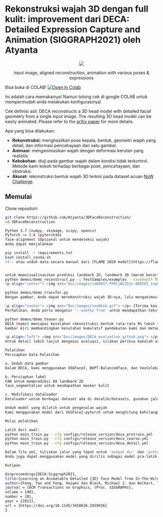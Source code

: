 # Rekonstruksi wajah 3D dengan full kulit: improvement dari DECA: Detailed Expression Capture and Animation (SIGGRAPH2021) oleh Atyanta

<p align="center"> 
<img src="TestSamples/teaser/results/teaser.gif">
</p>
<p align="center">input image, aligned reconstruction, animation with various poses & expressions<p align="center">

Bisa buka di COLAB!
[![Open In Colab](https://colab.research.google.com/assets/colab-badge.svg)](https://colab.research.google.com/drive/1OZC26ygYIXIPubZQf6E0eKz8rRmykjC6?usp=sharing)

Ini adalah cara memakainya! Namun tolong cek di google COLAB untuk mempermudah anda melakukan konfigurasinya! 

Cek definisi asli:
DECA reconstructs a 3D head model with detailed facial geometry from a single input image. The resulting 3D head model can be easily animated. Please refer to the [arXiv paper](https://arxiv.org/abs/2012.04012) for more details.

Apa yang bisa dilakukan:
* **Rekonstruksi:** menghasilkan pose kepala, bentuk, geometri wajah yang detail, dan informasi pencahayaan dari satu gambar.
* **Animasi:** menganimasikan wajah dengan deformasi kerutan yang realistis.
* **Kekokohan:** diuji pada gambar wajah dalam kondisi tidak terkontrol. Metode kami kokoh terhadap berbagai pose, pencahayaan, dan obstruksi.
* **Akurat:** rekonstruksi bentuk wajah 3D terkini pada dataset acuan [NoW Challenge](https://ringnet.is.tue.mpg.de/challenge).

## Memulai
Clone repositori:
  ```bash
  git clone https://github.com/Atyanta/3DFaceReconstruction/
  cd 3DFaceReconstruction

Python 3.7 (numpy, skimage, scipy, opencv)
PyTorch >= 1.6 (pytorch3d)
face-alignment (Opsional untuk mendeteksi wajah)
Anda dapat menjalankan

pip install -r requirements.txt
bash install_conda.sh
<!-- atau unduh data secara manual dari [FLAME 2020 model](https://flame.is.tue.mpg.de/download.php) dan [DECA trained model](https://drive.google.com/file/d/1rp8kdyLPvErw2dTmqtjISRVvQLj6Yzje/view?usp=sharing), dan letakkan di ./data -->


untuk memvisualisasikan prediksi landmark 2D, landmark 3D (merah berarti titik yang tidak terlihat), geometri kasar, geometri detail, dan kedalaman.
python demos/demo_reconstruct.py -i TestSamples/examples --saveDepth True --saveObj True
<p align="center"> <img src="Doc/images/id04657-PPHljWCZ53c-000565_inputs_inputs_vis.jpg"> </p> <p align="center"> <img src="Doc/images/IMG_0392_inputs_vis.jpg"> </p> Anda juga dapat menghasilkan file obj (dapat dibuka dengan Meshlab) yang mencakup tekstur yang diekstrak dari gambar input.

python demos/demo_transfer.py
Dengan gambar, Anda dapat merekonstruksi wajah 3D-nya, lalu menganimasikannya dengan mentransfer ekspresi dari gambar lain. Dengan menggunakan Meshlab untuk membuka file mesh obj detail, Anda dapat melihat sesuatu seperti ini:

<p align="center"> <img src="Doc/images/soubhik.gif"> </p> (Terima kasih kepada Soubhik yang mengizinkan saya menggunakan wajahnya ^_^)
Perhatikan, Anda perlu mengatur '--useTex True' untuk mendapatkan tekstur penuh.

python demos/demo_teaser.py 
DECA (kami) mencapai kesalahan rekonstruksi bentuk rata-rata 9% lebih rendah pada dataset NoW Challenge dibandingkan dengan metode terkini sebelumnya.
Gambar kiri membandingkan kesalahan kumulatif pendekatan kami dan metode terbaru lainnya (RingNet dan Deng et al. memiliki performa hampir identik, sehingga kurva mereka saling tumpang tindih). Di sini kami menggunakan jarak titik-ke-permukaan sebagai metrik kesalahan, mengikuti NoW Challenge.

<p align="left"> <img src="Doc/images/DECA_evaluation_github.png"> </p>
Untuk detail lebih lanjut mengenai evaluasi, silakan periksa makalah arXiv kami.

Pelatihan
Persiapkan Data Pelatihan

a. Unduh data gambar
Dalam DECA, kami menggunakan VGGFace2, BUPT-Balancedface, dan VoxCeleb2

b. Persiapkan label
FAN untuk memprediksi 68 landmark 2D
face_segmentation untuk mendapatkan masker kulit

c. Modifikasi dataloader
Dataloader untuk berbagai dataset ada di decalib/datasets, gunakan jalur yang tepat untuk gambar dan label yang sudah disiapkan.

Unduh model yang dilatih untuk pengenalan wajah
Kami menggunakan model dari VGGFace2-pytorch untuk menghitung kehilangan identitas, unduh resnet50_ft, dan letakkan di ./data

Mulai pelatihan

Latih dari awal:
python main_train.py --cfg configs/release_version/deca_pretrain.yml 
python main_train.py --cfg configs/release_version/deca_coarse.yml 
python main_train.py --cfg configs/release_version/deca_detail.yml

Dalam file yml, tuliskan jalur yang tepat untuk 'output_dir' dan 'pretrained_modelpath'.
Anda juga dapat menggunakan model yang dirilis sebagai model pra-latih, lalu abaikan langkah pra-pelatihan.

Kutipan

@inproceedings{DECA:Siggraph2021,
  title={Learning an Animatable Detailed {3D} Face Model from In-The-Wild Images},
  author={Feng, Yao and Feng, Haiwen dan Black, Michael J. dan Bolkart, Timo},
  journal = {ACM Transactions on Graphics, (Proc. SIGGRAPH)}, 
  volume = {40}, 
  number = {8}, 
  year = {2021}, 
  url = {https://doi.org/10.1145/3450626.3459936} 
}
